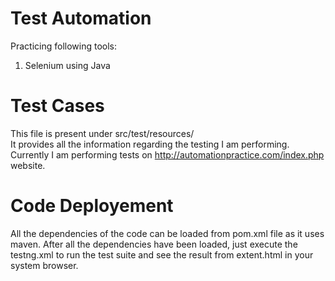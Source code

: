 # Test Automation
Practicing following tools:
1) Selenium using Java

# Test Cases
This file is present under src/test/resources/ </br>
It provides all the information regarding the testing I am performing. Currently I am performing tests on http://automationpractice.com/index.php website.

# Code Deployement
All the dependencies of the code can be loaded from pom.xml file as it uses maven. After all the dependencies have been loaded, just execute the testng.xml to run the test suite and see the result from extent.html in your system browser.

